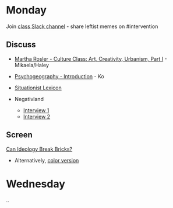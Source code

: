 # Monday

Join [class Slack channel](https://join.slack.com/t/oberlin-art-tech/shared_invite/enQtNTQ3MTA5NzEyMjcyLTY3YmJhM2I1NzRlNjg1MDUwYzFiMjkzZjE2ZDE3NGYzMmY3ZTI5YTJhODJmMzViNmQzN2NkNTY4NzIxOTc4NzM) - share leftist memes on #intervention

## Discuss

+ [Martha Rosler - Culture Class: Art, Creativity, Urbanism, Part I](https://www.e-flux.com/journal/21/67676/culture-class-art-creativity-urbanism-part-i/) - Mikaela/Haley
+ [Psychogeography - Introduction](../texts/Psychogeography-Introduction.pdf) - Ko
+ [Situationist Lexicon](terms.md)

+ Negativland
  + [Interview 1](https://www.youtube.com/watch?v=2u9trKCBtAw)
  + [Interview 2](https://www.youtube.com/watch?v=XFWeclhFoig)

## Screen

[Can Ideology Break Bricks?](https://oberlin.kanopy.com/video/can-dialectics-break-bricks)
+ Alternatively, [color version](https://www.youtube.com/watch?v=6y9Xdf6qa0Y&t=1347s)

# Wednesday

..
